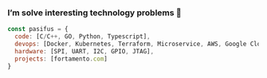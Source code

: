 ### I’m solve interesting technology problems 🤔

```javascript
const pasifus = {
  code: [C/C++, GO, Python, Typescript],
  devops: [Docker, Kubernetes, Terraform, Microservice, AWS, Google Cloud, Network Security],
  hardware: [SPI, UART, I2C, GPIO, JTAG],
  projects: [fortamento.com]
}
```
